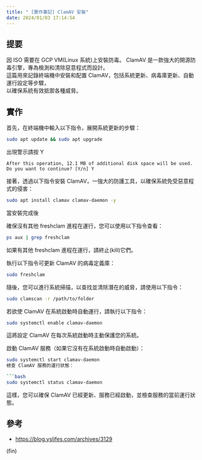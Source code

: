 ```yaml
---
title: " [實作筆記] ClamAV 安裝"
date: 2024/01/03 17:14:54
---
```


## 提要

因 ISO 需要在 GCP VM(Linux 系統)上安裝防毒。
ClamAV 是一款強大的開源防毒引擎，專為檢測和清除惡意程式而設計。  
這篇用來記錄終端機中安裝和配置 ClamAV，包括系統更新、病毒庫更新、自動運行設定等步驟，  
以確保系統有效抵禦各種威脅。  

## 實作

首先，在終端機中輸入以下指令，展開系統更新的步驟：

```bash
sudo apt update && sudo apt upgrade
```

出現警示請按 Y

```terminal
After this operation, 12.1 MB of additional disk space will be used.
Do you want to continue? [Y/n] Y
```

接著，透過以下指令安裝 ClamAV，一強大的防護工具，以確保系統免受惡意程式的侵害：

```bash
sudo apt install clamav clamav-daemon -y 
```

當安裝完成後

確保沒有其他 freshclam 進程在運行，您可以使用以下指令查看：

```bash
ps aux | grep freshclam
```

如果有其他 freshclam 進程在運行，請終止(kill)它們。

執行以下指令可更新 ClamAV 的病毒定義庫：

```bash
sudo freshclam
```

隨後，您可以進行系統掃描，以查找並清除潛在的威脅，請使用以下指令：

```bash
sudo clamscan -r /path/to/folder
```

若欲使 ClamAV 在系統啟動時自動運行，請執行以下指令：

```bash
sudo systemctl enable clamav-daemon
```

這將設定 ClamAV 在每次系統啟動時主動保護您的系統。

啟動 ClamAV 服務（如果它沒有在系統啟動時自動啟動）：

```bash
sudo systemctl start clamav-daemon
檢查 ClamAV 服務的運行狀態：

```bash
sudo systemctl status clamav-daemon
```

這樣，您可以確保 ClamAV 已經更新、服務已經啟動，並檢查服務的當前運行狀態。

## 參考

- <https://blog.yslifes.com/archives/3129>

(fin)

